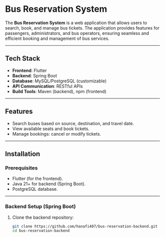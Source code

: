 # Bus Reservation System

The **Bus Reservation System** is a web application that allows users to search, book, and manage bus tickets. The application provides features for passengers, administrators, and bus operators, ensuring seamless and efficient booking and management of bus services.

---

## Tech Stack

- **Frontend**: Flutter
- **Backend**: Spring Boot
- **Database**: MySQL/PostgreSQL (customizable)
- **API Communication**: RESTful APIs
- **Build Tools**: Maven (backend), npm (frontend)

---

## Features
- Search buses based on source, destination, and travel date.
- View available seats and book tickets.
- Manage bookings: cancel or modify tickets.

---

## Installation

### Prerequisites
- Flutter (for the frontend).
- Java 21+ for backend (Spring Boot).
- PostgreSQL database.

---

### Backend Setup (Spring Boot)

1. Clone the backend repository:
   ```bash
   git clone https://github.com/hanafi407/bus-reservation-backend.git
   cd bus-reservation-backend
